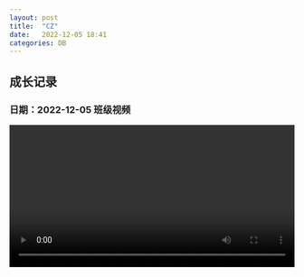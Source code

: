 ```yaml
---
layout: post
title:  "CZ"
date:   2022-12-05 18:41
categories: DB
---
```


## 成长记录
### 日期：2022-12-05 班级视频
<video style="width: 100%;" src="/assets/video/1359_1670235494.mp4"></video>